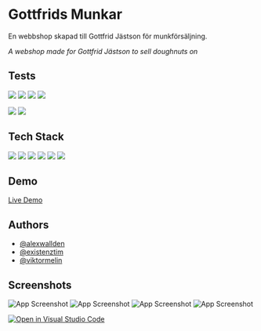 # Gottfrids Munkar

En webbshop skapad till Gottfrid Jästson för munkförsäljning.

_A webshop made for Gottfrid Jästson to sell doughnuts on_

## Tests

[![](https://img.shields.io/badge/Performance-94-green)](https://htmlpreview.github.io/?https://github.com/Medieinstitutet/fed22d-js-grundkurs-gruppuppgift-webbshop-team-n00bless/blob/main/medieinstitutet.github.io_2022-12-02_16-38-15.html) [![](https://img.shields.io/badge/Accessibility-90-green)](https://htmlpreview.github.io/?https://github.com/Medieinstitutet/fed22d-js-grundkurs-gruppuppgift-webbshop-team-n00bless/blob/main/medieinstitutet.github.io_2022-12-02_16-38-15.html) [![](https://img.shields.io/badge/Best_Practises-100-green)](https://htmlpreview.github.io/?https://github.com/Medieinstitutet/fed22d-js-grundkurs-gruppuppgift-webbshop-team-n00bless/blob/main/medieinstitutet.github.io_2022-12-02_16-38-15.html) [![](https://img.shields.io/badge/SEO-100-green)](https://htmlpreview.github.io/?https://github.com/Medieinstitutet/fed22d-js-grundkurs-gruppuppgift-webbshop-team-n00bless/blob/main/medieinstitutet.github.io_2022-12-02_16-38-15.html)

[![](https://img.shields.io/badge/HTML_Validation-PDF-green)](https://github.com/Medieinstitutet/fed22d-js-grundkurs-gruppuppgift-webbshop-team-n00bless/blob/main/validator/Showing%20results%20for%20https___medieinstitutet.github.io_fed22d-js-grundkurs-gruppuppgift-webbshop-team-n00bless_%20-%20Nu%20Html%20Checker.pdf) [![](https://img.shields.io/badge/CSS_Validation-PDF-green)](<https://github.com/Medieinstitutet/fed22d-js-grundkurs-gruppuppgift-webbshop-team-n00bless/blob/main/validator/W3C%20CSS-valideringsresultat%20f%C3%B6r%20https___medieinstitutet.github.io_fed22d-js-grundkurs-gruppuppgift-webbshop-team-n00bless_%20(CSS%20niv%C3%A5%203%20%2B%20SVG).pdf>)

## Tech Stack

![](https://img.shields.io/badge/-Javascript-f7df1e?style=flat&logo=javascript&logoColor=black) ![](https://img.shields.io/badge/-Prettier-F7B93E?style=flat&logo=prettier&logoColor=black) ![](https://img.shields.io/badge/-ESLint-4B32C3?style=flat&logo=eslint&logoColor=white) ![](https://img.shields.io/badge/-HTML5-E34F26?style=flat&logo=html5&logoColor=white) ![](https://img.shields.io/badge/-Sass-CC6699?style=flat&logo=sass&logoColor=white) ![](https://img.shields.io/badge/-GSAP-88CE02?style=flat&logo=greensock&logoColor=black)

## Demo

[Live Demo](https://medieinstitutet.github.io/fed22d-js-grundkurs-gruppuppgift-webbshop-team-n00bless/)

## Authors

- [@alexwallden](https://github.com/alexwallden)
- [@existenztim](https://github.com/existenztim)
- [@viktormelin](https://github.com/viktormelin)

## Screenshots

![App Screenshot](https://imagedelivery.net/3ecvmLCFkS-FijMWb0qFvQ/f9586d16-b680-4878-8646-c4e8c0442500/public) ![App Screenshot](https://imagedelivery.net/3ecvmLCFkS-FijMWb0qFvQ/eb84a184-99b2-4721-0c20-5205271a7000/public) ![App Screenshot](https://imagedelivery.net/3ecvmLCFkS-FijMWb0qFvQ/ac8b8d91-ae26-4cd3-9526-06be46846f00/public) ![App Screenshot](https://imagedelivery.net/3ecvmLCFkS-FijMWb0qFvQ/e37cafe1-83ad-4f17-bfc9-28c49a3cd600/public)

[![Open in Visual Studio Code](https://classroom.github.com/assets/open-in-vscode-c66648af7eb3fe8bc4f294546bfd86ef473780cde1dea487d3c4ff354943c9ae.svg)](https://classroom.github.com/online_ide?assignment_repo_id=9234277&assignment_repo_type=AssignmentRepo)
